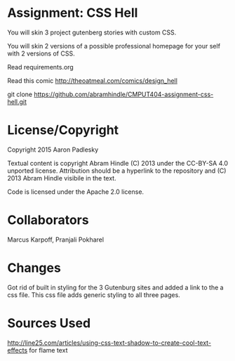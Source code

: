 Assignment: CSS Hell
====================

You will skin 3 project gutenberg stories with custom CSS.

You will skin 2 versions of a possible professional homepage for your
self with 2 versions of CSS.

Read requirements.org

Read this comic http://theoatmeal.com/comics/design_hell

git clone https://github.com/abramhindle/CMPUT404-assignment-css-hell.git

License/Copyright
=================
Copyright 2015 Aaron Padlesky

Textual content is copyright Abram Hindle (C) 2013 under the CC-BY-SA
4.0 unported license. Attribution should be a hyperlink to the
repository and (C) 2013 Abram Hindle visibile in the text.

Code is licensed under the Apache 2.0 license.

Collaborators
=============
Marcus Karpoff, Pranjali Pokharel

Changes
=======
Got rid of built in styling for the 3 Gutenburg sites and added a link to 
the a css file. This css file adds generic styling to all three pages.

Sources Used
============
http://line25.com/articles/using-css-text-shadow-to-create-cool-text-effects 
for flame text


